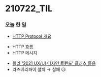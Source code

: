 # 210722_TIL

### 오늘 한 일

* [HTTP Protocol 개요](https://blog.naver.com/vkfkdto0209/222440403602)
 - HTTP 흐름
 - HTTP 메시지
* [윌라 '2021 UX/UI 디자인 트렌드' 클래스 들음](https://blog.naver.com/vkfkdto0209/222440906493)
* 라즈베리파이 설치 → 실패 😥